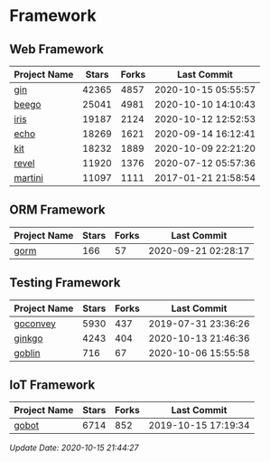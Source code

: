# Framework

## Web Framework

| Project Name | Stars | Forks | Last Commit |
| ------------ | ----- | ----- | ----------- |
| [gin](https://github.com/gin-gonic/gin) | 42365 | 4857 | 2020-10-15 05:55:57 |
| [beego](https://github.com/astaxie/beego) | 25041 | 4981 | 2020-10-10 14:10:43 |
| [iris](https://github.com/kataras/iris) | 19187 | 2124 | 2020-10-12 12:52:53 |
| [echo](https://github.com/labstack/echo) | 18269 | 1621 | 2020-09-14 16:12:41 |
| [kit](https://github.com/go-kit/kit) | 18232 | 1889 | 2020-10-09 22:21:20 |
| [revel](https://github.com/revel/revel) | 11920 | 1376 | 2020-07-12 05:57:36 |
| [martini](https://github.com/go-martini/martini) | 11097 | 1111 | 2017-01-21 21:58:54 |

## ORM Framework

| Project Name | Stars | Forks | Last Commit |
| ------------ | ----- | ----- | ----------- |
| [gorm](https://github.com/jinzhu/gorm) | 166 | 57 | 2020-09-21 02:28:17 |

## Testing Framework

| Project Name | Stars | Forks | Last Commit |
| ------------ | ----- | ----- | ----------- |
| [goconvey](https://github.com/smartystreets/goconvey) | 5930 | 437 | 2019-07-31 23:36:26 |
| [ginkgo](https://github.com/onsi/ginkgo) | 4243 | 404 | 2020-10-13 21:46:36 |
| [goblin](https://github.com/franela/goblin) | 716 | 67 | 2020-10-06 15:55:58 |

## IoT Framework

| Project Name | Stars | Forks | Last Commit |
| ------------ | ----- | ----- | ----------- |
| [gobot](https://github.com/hybridgroup/gobot) | 6714 | 852 | 2019-10-15 17:19:34 |

*Update Date: 2020-10-15 21:44:27*